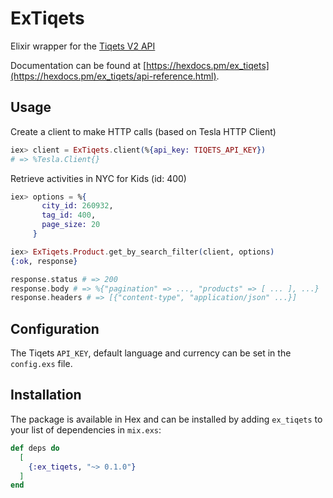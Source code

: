 # ExTiqets

Elixir wrapper for the [Tiqets V2 API](https://api.tiqets.com/v2/docs/#api-overview)

Documentation can be found at [https://hexdocs.pm/ex_tiqets](https://hexdocs.pm/ex_tiqets/api-reference.html).

## Usage

Create a client to make HTTP calls (based on Tesla HTTP Client)
```elixir
iex> client = ExTiqets.client(%{api_key: TIQETS_API_KEY})
# => %Tesla.Client{}
```

Retrieve activities in NYC for Kids (id: 400)
```elixir
iex> options = %{
       city_id: 260932,
       tag_id: 400,
       page_size: 20
     }

iex> ExTiqets.Product.get_by_search_filter(client, options)
{:ok, response}

response.status # => 200
response.body # => %{"pagination" => ..., "products" => [ ... ], ...}
response.headers # => [{"content-type", "application/json" ...}]
```

## Configuration

The Tiqets `API_KEY`, default language and currency can be set in the `config.exs` file.

## Installation

The package is available in Hex and can be installed by adding `ex_tiqets` to your
list of dependencies in `mix.exs`:

```elixir
def deps do
  [
    {:ex_tiqets, "~> 0.1.0"}
  ]
end
```
